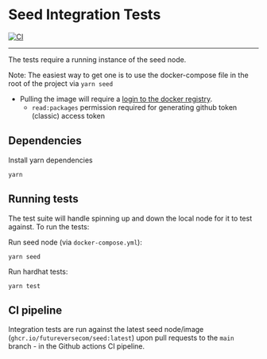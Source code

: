 # Seed Integration Tests

[![CI](https://github.com/futureversecom/seed-integration-tests/actions/workflows/ci.yml/badge.svg)](https://github.com/futureversecom/seed-integration-tests/actions/workflows/ci.yml)

---

The tests require a running instance of the seed node.

Note: The easiest way to get one is to use the docker-compose file in the root of the project via `yarn seed`

- Pulling the image will require a [login to the docker registry](https://docs.github.com/en/packages/working-with-a-github-packages-registry/working-with-the-container-registry#authenticating-to-the-container-registry).
  - `read:packages` permission required for generating github token (classic) access token

## Dependencies

Install yarn dependencies

```shell
yarn
```

## Running tests

The test suite will handle spinning up and down the local node for it to test against. To run the tests:

Run seed node (via `docker-compose.yml`):

```shell
yarn seed
```

Run hardhat tests:

```shell
yarn test
```

## CI pipeline

Integration tests are run against the latest seed node/image (`ghcr.io/futureversecom/seed:latest`) upon pull requests to the `main` branch - in the Github actions CI pipeline.
